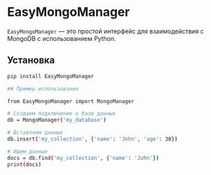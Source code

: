 # EasyMongoManager

`EasyMongoManager` — это простой интерфейс для взаимодействия с MongoDB с использованием Python.

## Установка

```bash
pip install EasyMongoManager

## Пример использования

from EasyMongoManager import MongoManager

# Создаем подключение к базе данных
db = MongoManager('my_database')

# Вставляем данные
db.insert('my_collection', {'name': 'John', 'age': 30})

# Ищем данные
docs = db.find('my_collection', {'name': 'John'})
print(docs)
